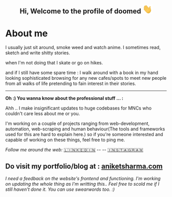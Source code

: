 <div align="center">
<h2> Hi, Welcome to the profile of doomed <img src="https://github.com/ABSphreak/ABSphreak/blob/master/gifs/Hi.gif" width="30px"></h2>
</div>
<!-- <hr> -->
<h1> About me </h1>
<!-- <hr> -->
<div align="left">

I usually just sit around, smoke weed and watch anime.
I sometimes read, sketch and write shitty stories.  

when I'm not doing that I skate or go on hikes.

and if I still have some spare time : I walk around with a book in my hand looking sophisticated browsing for any new cafes/spots
to meet new people from all walks of life pretending to fain interest in their stories.
<hr>
<b>Oh :) You wanna know about the professional stuff ... :</b><br> 

Ahh .. I make insignificant updates to huge codebases for MNCs who couldn't care less about me or you.

I'm working on a couple of projects ranging from web-development, automation, web-scraping 
and human behaviour(The tools and frameworks used for this are hard to explain here.) 
so if you're someone interested and capable of working on these things, feel free to ping me.

</div>

<i>Follow me around the web:</i>
<a target="_blank" href="https://www.linkedin.com/in/aniket-sharma-199a8215a/">🇱​🇮​🇳​🇰​🇪​🇩​🇮​🇳​ </a>
 --  --  <a target="_blank" href="https://www.instagram.com/sh_aniket33/"> 🇮​🇳​🇸​🇹​🇦​🇬​🇷​🇦​🇲​ </a> 
<!-- 
<a href="https://www.linkedin.com/in/absphreak" target="_blank"><img src="https://img.shields.io/badge/LinkedIn-%230077B5.svg?&style=flat-square&logo=linkedin&logoColor=white" alt="LinkedIn"></a>
<a href="https://www.instagram.com/absphreak" target="_blank"><img src="https://img.shields.io/badge/Instagram-%23E4405F.svg?&style=flat-square&logo=instagram&logoColor=white" alt="Instagram"></a>
<a href="https://www.facebook.com/originalphreak" target="_blank"><img src="https://img.shields.io/badge/Facebook-%231877F2.svg?&style=flat-square&logo=facebook&logoColor=white" alt="Facebook"></a>
<a href="https://open.spotify.com/user/0170agi99s5hh187g7mtz245b" target="_blank"><img src="https://img.shields.io/badge/Spotify-%231ED760.svg?&style=flat-square&logo=spotify&logoColor=white" alt="Spotify"></a>
<a href="https://dev.to/ABSphreak" target="_blank"><img src="https://img.shields.io/badge/DEV-%230A0A0A.svg?&style=flat-square&logo=DEV.to&logoColor=white" alt="DEV.to"></a>
 -->
</div>

<h2>Do visit my portfolio/blog at : <a target="_blank" href="http://aniket-sharma.herokuapp.com/">aniketsharma.com</a></h2> 
<i>I need a feedback on the website's frontend and functioning. 
 I'm working on updating the whole thing as I'm writting this.</a>. Feel free to scold me if I still haven't done it. You can use swearwords too. :) </i>    


